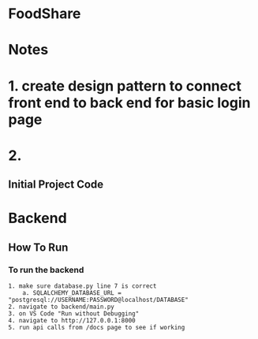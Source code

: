 # FoodShare

# Notes
# 1. create design pattern to connect front end to back end for basic login page
# 2. 


## Initial Project Code

# Backend
## How To Run
### To run the backend
    1. make sure database.py line 7 is correct
        a. SQLALCHEMY_DATABASE_URL = "postgresql://USERNAME:PASSWORD@localhost/DATABASE"
    2. navigate to backend/main.py
    3. on VS Code "Run without Debugging"
    4. navigate to http://127.0.0.1:8000
    5. run api calls from /docs page to see if working
